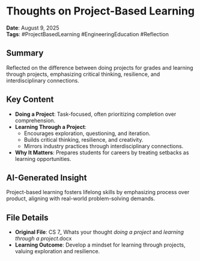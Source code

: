 # Thoughts on Project-Based Learning

**Date**: August 9, 2025  
**Tags**: #ProjectBasedLearning #EngineeringEducation #Reflection

## Summary
Reflected on the difference between doing projects for grades and learning through projects, emphasizing critical thinking, resilience, and interdisciplinary connections.

## Key Content
- **Doing a Project**: Task-focused, often prioritizing completion over comprehension.
- **Learning Through a Project**:
  - Encourages exploration, questioning, and iteration.
  - Builds critical thinking, resilience, and creativity.
  - Mirrors industry practices through interdisciplinary connections.
- **Why It Matters**: Prepares students for careers by treating setbacks as learning opportunities.

## AI-Generated Insight
Project-based learning fosters lifelong skills by emphasizing process over product, aligning with real-world problem-solving demands.

## File Details
- **Original File**: CS 7_ Whats your thought _doing a project_ and _learning through a project_.docx
- **Learning Outcome**: Develop a mindset for learning through projects, valuing exploration and resilience.
